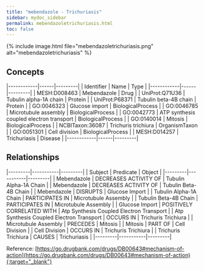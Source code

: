 ```yaml
---
title: "mebendazole - Trichuriasis"
sidebar: mydoc_sidebar
permalink: mebendazoletrichuriasis.html
toc: false 
---
```


{% include image.html file="mebendazoletrichuriasis.png" alt="mebendazoletrichuriasis" %}

## Concepts

|------------|------|---------|
| Identifier | Name | Type    |
|------------|------|---------|
| MESH:D008463 | Mebendazole | Drug |
| UniProt:Q71U36 | Tubulin alpha-1A chain | Protein |
| UniProt:P68371 | Tubulin beta-4B chain | Protein |
| GO:0046323 | Glucose import | BiologicalProcess |
| GO:0046785 | Microtubule assembly | BiologicalProcess |
| GO:0042773 | ATP synthesis coupled electron transport | BiologicalProcess |
| GO:0140014 | Mitosis | BiologicalProcess |
| NCBITaxon:36087 | Trichuris trichiura | OrganismTaxon |
| GO:0051301 | Cell division | BiologicalProcess |
| MESH:D014257 | Trichuriasis | Disease |
|------------|------|---------|

## Relationships

|---------|-----------|---------|
| Subject | Predicate | Object  |
|---------|-----------|---------|
| Mebendazole | DECREASES ACTIVITY OF | Tubulin Alpha-1A Chain |
| Mebendazole | DECREASES ACTIVITY OF | Tubulin Beta-4B Chain |
| Mebendazole | DISRUPTS | Glucose Import |
| Tubulin Alpha-1A Chain | PARTICIPATES IN | Microtubule Assembly |
| Tubulin Beta-4B Chain | PARTICIPATES IN | Microtubule Assembly |
| Glucose Import | POSITIVELY CORRELATED WITH | Atp Synthesis Coupled Electron Transport |
| Atp Synthesis Coupled Electron Transport | OCCURS IN | Trichuris Trichiura |
| Microtubule Assembly | PRECEDES | Mitosis |
| Mitosis | PART OF | Cell Division |
| Cell Division | OCCURS IN | Trichuris Trichiura |
| Trichuris Trichiura | CAUSES | Trichuriasis |
|---------|-----------|---------|

Reference: [https://go.drugbank.com/drugs/DB00643#mechanism-of-action](https://go.drugbank.com/drugs/DB00643#mechanism-of-action){:target="_blank"}